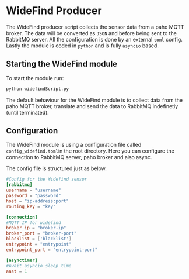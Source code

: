 # WideFind Producer
<!--
Text here
-->
The WideFind producer script collects the sensor data from a paho MQTT broker. The data will be converted as `JSON` and before being sent to the RabbitMQ server. All the configuration is done by an external `toml` config. Lastly the module is coded in `python` and is fully `asyncio` based.

## Starting the WideFind module

To start the module run:

```bash
python widefindScript.py
```
The default behaviour for the WideFind module is to collect data from the paho MQTT broker, translate and send the data to RabbitMQ indefinetly (until terminated).


## Configuration
The WideFind module is using a configuration file called `config_widefind.toml`in the root directory. Here you can configure the connection to RabbitMQ server, paho broker and also async.

The config file is structured just as below.


```toml
#Config for the Widefind sensor
[rabbitmq]
username = "username"
password = "password"
host = "ip-address:port"
routing_key = "key"

[connection]
#MQTT IP for widefind
broker_ip = "broker-ip"
broker_port = "broker-port"
blacklist = ['blacklist']
entrypoint = "entrypoint"
entrypoint_port = "entrypoint-port"

[asynctimer]
#Await asyncio sleep time
aast = 1
```